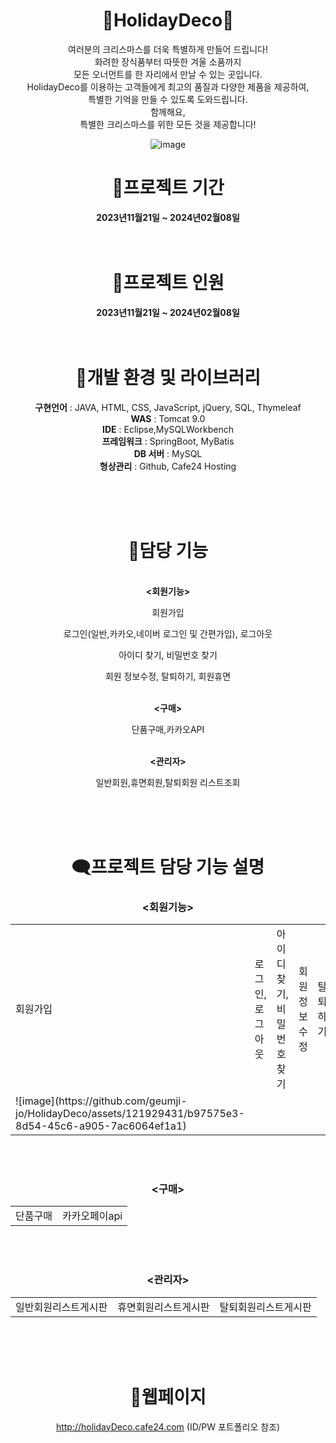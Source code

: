 <div align="center">

# 🎄HolidayDeco🎄
여러분의 크리스마스를 더욱 특별하게 만들어 드립니다!
<br>
화려한 장식품부터 따뜻한 겨울 소품까지 
<br>
모든 오너먼트를 한 자리에서 만날 수 있는 곳입니다. 
<br>
HolidayDeco를 이용하는 고객들에게 
최고의 품질과 다양한 제품을 제공하여, 
<br>
특별한 기억을 만들 수 있도록 도와드립니다. 
<br>
함께해요,
<br>특별한 크리스마스를 위한 모든 것을 
제공합니다!

![image](https://github.com/bbooom2/HolidayDeco/assets/118744207/de460bf3-74c2-4512-949e-2afe448b35e9)
<br>
# 📅프로젝트 기간 
<strong>
  2023년11월21일 ~ 2024년02월08일
</strong>

<br>
<br>
<br>

# 📅프로젝트 인원
<strong>
  2023년11월21일 ~ 2024년02월08일
</strong>

<br>
<br>
<br>


# 📂개발 환경 및 라이브러리 
<strong>구현언어</strong> : JAVA, HTML, CSS, JavaScript, jQuery, SQL, Thymeleaf
<br>
<strong>WAS</strong> : Tomcat 9.0
<br>
<strong>IDE</strong> : Eclipse,MySQLWorkbench
<br>
<strong>프레임워크</strong> : SpringBoot, MyBatis
<br>
<strong>DB 서버</strong> : MySQL
<br>
<strong>형상관리</strong> : Github, Cafe24 Hosting


<br>
<br>
<br>

# 🎀담당 기능 
<br>
<strong><회원기능></strong>

회원가입

로그인(일반,카카오,네이버 로그인 및 간편가입), 로그아웃

아이디 찾기, 비밀번호 찾기

회원 정보수정, 탈퇴하기, 회원휴면

<br>
<strong><구매></strong>

단품구매,카카오API

<br>
<strong><관리자></strong>

일반회원,휴면회원,탈퇴회원 리스트조회


<br>
<br>
<br>


# 🗨️프로젝트 담당 기능 설명  
### <회원기능> 
<table>
  <tr>
    <td>회원가입</td>
    <td>로그인, 로그아웃</td>
    <td>아이디 찾기, 비밀번호 찾기</td>
    <td>회원 정보수정</td>
    <td>탈퇴하기</td>
    <td>휴면</td>
  </tr>
  <tr>
    <td>![image](https://github.com/geumji-jo/HolidayDeco/assets/121929431/b97575e3-8d54-45c6-a905-7ac6064ef1a1)
</td>
  </tr>
</table>
<br>
<br>

### <구매> 
<table>
  <tr>
    <td>단품구매</td>
    <td>카카오페이api</td>

  </tr>
</table>
<br>
<br>

### <관리자> 
  
<table>
  <tr>
    <td>일반회원리스트게시판</td>
    <td>휴면회원리스트게시판</td>
    <td>탈퇴회원리스트게시판</td>
  </tr>
</table>

<br>
<br>
<br>

# 🔗웹페이지 
http://holidayDeco.cafe24.com (ID/PW 포트폴리오 참조) 

</div>







  
